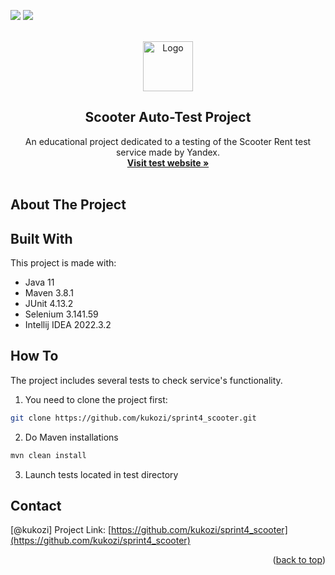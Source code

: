 <!-- PROJECT SHIELDS -->
[![][GitHub-shield]][GitHub-url]
[![][Java-shield]][Java-url]

<!-- PROJECT LOGO -->
<br />
<div align="center">
  <a href="https://github.com/othneildrew/Best-README-Template">
    <img src="images/logo.png" alt="Logo" width="80" height="80">
  </a>

<h2 align="center">Scooter Auto-Test Project</h2>

  <p align="center">
    An educational project dedicated to a testing of the Scooter Rent test service made by Yandex.
    <br />
    <a href="https://qa-scooter.praktikum-services.ru"><strong>Visit test website »</strong></a>
    <br />
    <br />
  </p>
</div>


<!-- ABOUT THE PROJECT -->
## About The Project

## Built With
This project is made with:
* Java 11
* Maven 3.8.1
* JUnit 4.13.2
* Selenium 3.141.59
* Intellij IDEA 2022.3.2

## How To
The project includes several tests to check service's functionality.
1. You need to clone the project first:
```sh
git clone https://github.com/kukozi/sprint4_scooter.git
```
2. Do Maven installations
```sh
mvn clean install
```
3. Launch tests located in test directory


<!-- CONTACT -->
## Contact
[@kukozi]
Project Link: [https://github.com/kukozi/sprint4_scooter](https://github.com/kukozi/sprint4_scooter)


<p align="right">(<a href="#readme-top">back to top</a>)</p>

<!-- MARKDOWN LINKS & IMAGES -->
<!-- https://www.markdownguide.org/basic-syntax/#reference-style-links -->
[Java-shield]: https://img.shields.io/badge/Java-ED8B00?style=for-the-badge&logo=java&logoColor=white
[Java-url]: https://www.java.com/en/
[GitHub-shield]: https://img.shields.io/badge/GitHub-100000?style=for-the-badge&logo=github&logoColor=white
[GitHub-url]: https://github.com/kukozi